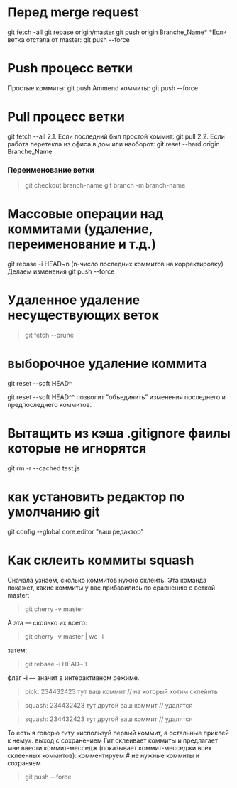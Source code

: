 # Перед merge request

git fetch -all
git rebase origin/master
git push origin Branche_Name\* \*Если ветка отстала от master: git push --force

# Push процесс ветки

Простые коммиты: git push
Ammend коммиты: git push --force

# Pull процесс ветки

git fetch --all 2.1. Если последний был простой коммит: git pull 2.2. Если работа перетекла из офиса в дом или наоборот: git reset --hard origin Branche_Name

### Переименование ветки
> git checkout branch-name
> git branch -m branch-name

# Массовые операции над коммитами (удаление, переименование и т.д.)

git rebase -i HEAD~n (n-число последних коммитов на корректировку)
Делаем изменения
git push --force

# Удаленное удаление несуществующих веток

> git fetch --prune

# выборочное удаление коммита

git reset --soft HEAD^

git reset --soft HEAD^^ позволит "объединить" изменения последнего и предпоследнего коммитов.

# Вытащить из кэша .gitignore фаилы которые не игнорятся
git rm -r --cached test.js
# как установить редактор по умолчанию git

git config --global core.editor "ваш редактор"

# Как склеить коммиты squash

Сначала узнаем, сколько коммитов нужно склеить. Эта команда покажет, какие коммиты у вас прибавились по сравнению с веткой master:

> git cherry -v master

А эта — сколько их всего:

> git cherry -v master | wc -l

затем:

> git rebase -i HEAD~3

флаг -i — значит в интерактивном режиме.

> pick: 234432423 тут ваш коммит // на который хотим склейить

> squash: 234432423 тут другой ваш коммит // удалятся

> squash: 234432423 тут другой ваш коммит // удалятся

То есть я говорю гиту «используй первый коммит, а остальные приклей к нему».
выход с сохранением
Гит склеивает коммиты и предлагает мне ввести коммит-месседж (показывает коммит-месседжи всех склеенных коммитов): комментируем # не нужные коммиты и сохраняем

> git push --force
